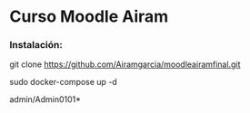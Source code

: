 <h1>Curso Moodle Airam</h1>

<h3>Instalación:</h3>

git clone https://github.com/Airamgarcia/moodleairamfinal.git

sudo docker-compose up -d

admin/Admin0101*